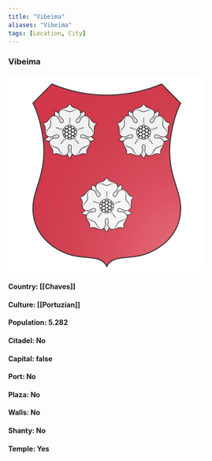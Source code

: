 ```yaml
---
title: "Vibeima"
aliases: "Vibeima"
tags: [Location, City]
---
```

### Vibeima
![](attachment/92ac395859892ea8dde7f9f4c54c3317.svg)

#### Country: [[Chaves]]

#### Culture: [[Portuzian]]

#### Population: 5.282

#### Citadel: No

#### Capital: false

#### Port: No

#### Plaza: No

#### Walls: No

#### Shanty: No

#### Temple: Yes

